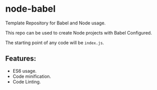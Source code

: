 # node-babel

Template Repository for Babel and Node usage.

This repo can be used to create Node projects with Babel Configured.

The starting point of any code will be `index.js`.

## Features:

- ES6 usage.
- Code minification.
- Code Linting.
